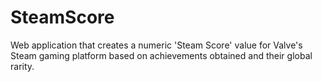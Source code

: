# SteamScore
Web application that creates a numeric 'Steam Score' value for Valve's Steam gaming platform based on achievements obtained and their global rarity.
